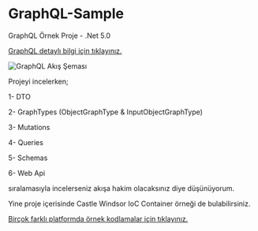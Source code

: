 # GraphQL-Sample
GraphQL Örnek Proje - .Net 5.0

[GraphQL detaylı bilgi için tıklayınız.](https://graphql.org/learn/ "GraphQL döküman")

![GraphQL Akış Şeması](https://github.com/mustafadikyar/GraphQL-Sample/blob/master/images/graphql-schema.png)


Projeyi incelerken;

1- DTO

2- GraphTypes (ObjectGraphType & InputObjectGraphType)

3- Mutations

4- Queries

5- Schemas

6- Web Api


sıralamasıyla incelerseniz akışa hakim olacaksınız diye düşünüyorum.

Yine proje içerisinde Castle Windsor IoC Container örneği de bulabilirsiniz.

[Birçok farklı platformda örnek kodlamalar için tıklayınız.](https://graphql.org/code/ "GraphQL farklı platformlar için örnek kodlar")
